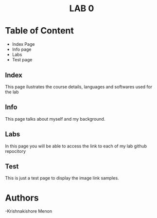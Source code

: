 <h1 align="center">LAB 0</h1>


# Table of Content
- Index Page 
- Info page
- Labs
- Test page
 
 ## Index
 This page ilustrates the course details, languages and softwares used for the lab
 
 ## Info
 This page talks about myself and my background.
 
 ## Labs
 In this page you will be able to access the link to each of my lab github repocitory
 
 ## Test
 This is just a test page to display the image link samples.
  
 # Authors
  -Krishnakishore Menon
